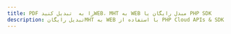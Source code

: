 ---title: PDF را به  تبدیل کنیدWEB، MHT به WEB مبدل رایگان یا PHP SDKdescription: تبدیل رایگانMHT به WEB با استفاده از PHP Cloud APIs & SDK همچنین اسناد PDF را در Cloud ایجاد، ویرایش و رندر کنید.---